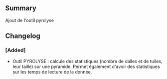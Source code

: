 ## Summary

Ajout de l'outil pyrolyse

## Changelog

### [Added]

* Outil PYROLYSE : calcule des statistiques (nombre de dalles et de tuiles, leur taille) sur une pyramide. Permet également d'avoir des statistiques sur les temps de lecture de la donnée.

<!-- 
### [Added]

### [Changed]

### [Deprecated]

### [Removed]

### [Fixed]

### [Security] 
-->